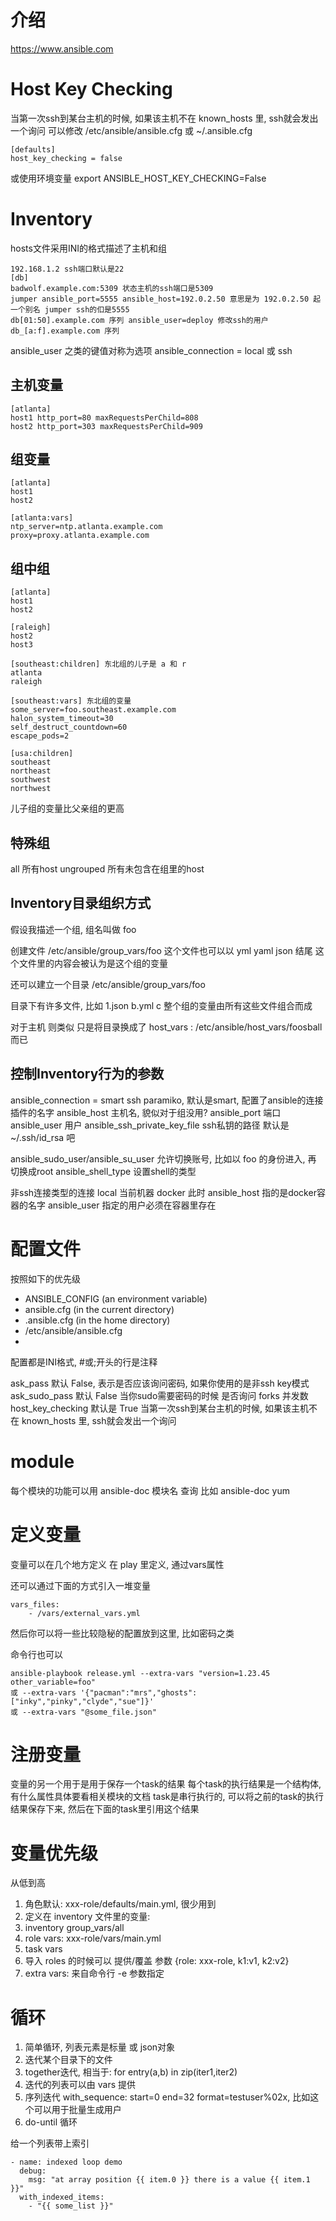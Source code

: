  # 介绍 #
https://www.ansible.com

# Host Key Checking #
当第一次ssh到某台主机的时候, 如果该主机不在 known_hosts 里, ssh就会发出一个询问
可以修改 /etc/ansible/ansible.cfg 或 ~/.ansible.cfg

	[defaults]
	host_key_checking = false

或使用环境变量 export ANSIBLE_HOST_KEY_CHECKING=False

# Inventory #
hosts文件采用INI的格式描述了主机和组

	192.168.1.2 ssh端口默认是22
	[db]
	badwolf.example.com:5309 状态主机的ssh端口是5309
	jumper ansible_port=5555 ansible_host=192.0.2.50 意思是为 192.0.2.50 起一个别名 jumper ssh的㐰是5555
	db[01:50].example.com 序列 ansible_user=deploy 修改ssh的用户
	db_[a:f].example.com 序列

ansible_user 之类的键值对称为选项
ansible_connection = local 或 ssh

## 主机变量 ##

	[atlanta]
	host1 http_port=80 maxRequestsPerChild=808
	host2 http_port=303 maxRequestsPerChild=909

## 组变量 ##
	
	[atlanta]
	host1
	host2
	
	[atlanta:vars]
	ntp_server=ntp.atlanta.example.com
	proxy=proxy.atlanta.example.com

## 组中组 ##
	
	[atlanta]
	host1
	host2
	
	[raleigh]
	host2
	host3
	
	[southeast:children] 东北组的儿子是 a 和 r
	atlanta
	raleigh
	
	[southeast:vars] 东北组的变量
	some_server=foo.southeast.example.com
	halon_system_timeout=30
	self_destruct_countdown=60
	escape_pods=2
	
	[usa:children]
	southeast
	northeast
	southwest
	northwest

儿子组的变量比父亲组的更高

## 特殊组 ##
all 所有host
ungrouped 所有未包含在组里的host

## Inventory目录组织方式 ##
假设我描述一个组, 组名叫做 foo

创建文件 /etc/ansible/group_vars/foo
这个文件也可以以 yml yaml json 结尾
这个文件里的内容会被认为是这个组的变量

还可以建立一个目录
/etc/ansible/group_vars/foo

目录下有许多文件, 比如 1.json b.yml c
整个组的变量由所有这些文件组合而成


对于主机
则类似 只是将目录换成了 host_vars : /etc/ansible/host_vars/foosball 而已

## 控制Inventory行为的参数 ##
ansible_connection = smart ssh paramiko, 默认是smart, 配置了ansible的连接插件的名字
ansible_host 主机名, 貌似对于组没用?
ansible_port 端口
ansible_user 用户
ansible_ssh_private_key_file ssh私钥的路径 默认是 ~/.ssh/id_rsa 吧

ansible_sudo_user/ansible_su_user 允许切换账号, 比如以 foo 的身份进入, 再 切换成root
ansible_shell_type 设置shell的类型

非ssh连接类型的连接
local 当前机器
docker
此时 ansible_host 指的是docker容器的名字
ansible_user 指定的用户必须在容器里存在

# 配置文件 #

按照如下的优先级
- ANSIBLE_CONFIG (an environment variable)
- ansible.cfg (in the current directory)
- .ansible.cfg (in the home directory)
- /etc/ansible/ansible.cfg
- 
配置都是INI格式, #或;开头的行是注释

ask_pass 默认 False, 表示是否应该询问密码, 如果你使用的是非ssh key模式
ask_sudo_pass 默认 False 当你sudo需要密码的时候 是否询问
forks 并发数
host_key_checking 默认是 True 当第一次ssh到某台主机的时候, 如果该主机不在 known_hosts 里, ssh就会发出一个询问

# module #
每个模块的功能可以用 ansible-doc 模块名 查询
比如 ansible-doc yum

# 定义变量 #
变量可以在几个地方定义
在 play 里定义, 通过vars属性

还可以通过下面的方式引入一堆变量

	vars_files:
		- /vars/external_vars.yml

然后你可以将一些比较隐秘的配置放到这里, 比如密码之类

命令行也可以

	ansible-playbook release.yml --extra-vars "version=1.23.45 other_variable=foo"
	或 --extra-vars '{"pacman":"mrs","ghosts":["inky","pinky","clyde","sue"]}'
	或 --extra-vars "@some_file.json"


# 注册变量 #
变量的另一个用于是用于保存一个task的结果
每个task的执行结果是一个结构体, 有什么属性具体要看相关模块的文档
task是串行执行的, 可以将之前的task的执行结果保存下来, 然后在下面的task里引用这个结果

# 变量优先级 #
从低到高

1. 角色默认: xxx-role/defaults/main.yml, 很少用到
2. 定义在 inventory 文件里的变量:
3. inventory group_vars/all
4. role vars: xxx-role/vars/main.yml
5. task vars
6. 导入 roles 的时候可以 提供/覆盖 参数 {role: xxx-role, k1:v1, k2:v2}
6. extra vars: 来自命令行 -e 参数指定

# 循环 #
1. 简单循环, 列表元素是标量 或 json对象
2. 迭代某个目录下的文件
3. together迭代, 相当于: for entry(a,b) in zip(iter1,iter2)
4. 迭代的列表可以由 vars 提供
5. 序列迭代 with_sequence: start=0 end=32 format=testuser%02x, 比如这个可以用于批量生成用户
6. do-until 循环

给一个列表带上索引
```
- name: indexed loop demo
  debug:
    msg: "at array position {{ item.0 }} there is a value {{ item.1 }}"
  with_indexed_items:
    - "{{ some_list }}"
```